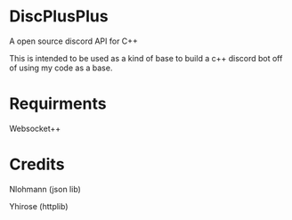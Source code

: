 # DiscPlusPlus

A open source discord API for C++

This is intended to be used as a kind of base to build a c++ discord bot off of
using my code as a base.

# Requirments 
Websocket++

# Credits

Nlohmann (json lib)

Yhirose (httplib)
